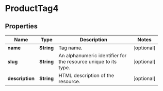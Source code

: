 

# ProductTag4


## Properties

Name | Type | Description | Notes
------------ | ------------- | ------------- | -------------
**name** | **String** | Tag name. |  [optional]
**slug** | **String** | An alphanumeric identifier for the resource unique to its type. |  [optional]
**description** | **String** | HTML description of the resource. |  [optional]



